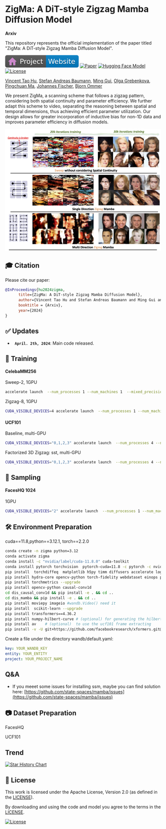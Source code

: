 #  ZigMa: A DiT-style Zigzag Mamba Diffusion Model

**Arxiv**

This repository represents the official implementation of the paper titled "ZigMa: A DiT-style Zigzag Mamba Diffusion Model".

[![Website](doc/badges/badge-website.svg)](https://taohu.me/zigma)
[![Paper](https://img.shields.io/badge/arXiv-PDF-b31b1b)](https://arxiv.orgg)
[![Hugging Face Model](https://img.shields.io/badge/🤗%20Hugging%20Face-Model-green)](https://huggingface.co/Bingxin/Marigold)
[![License](https://img.shields.io/badge/License-Apache--2.0-929292)](https://www.apache.org/licenses/LICENSE-2.0)


[Vincent Tao Hu](http://taohu.me),
[Stefan Andreas Baumann](https://scholar.google.de/citations?user=egzbdnoAAAAJ&hl=en),
[Ming Gui](https://www.linkedin.com/in/ming-gui-87b76a16b/?originalSubdomain=de),
[Olga Grebenkova](https://www.linkedin.com/in/grebenkovao/),
[Pingchuan Ma](https://www.linkedin.com/in/pingchuan-ma-492543156/),
[Johannes Fischer](https://www.linkedin.com/in/js-fischer/ ),
[Bjorn Ommer](https://ommer-lab.com/people/ommer/ )

We present ZigMa, a scanning scheme that follows a zigzag pattern, considering both spatial continuity and parameter efficiency. We further adapt this scheme to video, separating the reasoning between spatial and temporal dimensions, thus achieving efficient parameter utilization. Our design allows for greater incorporation of inductive bias for non-1D data and improves parameter efficiency in diffusion models.

![teaser](doc/teaser_3col.png)


## 🎓 Citation

Please cite our paper:

```bibtex
@InProceedings{hu2024zigma,
      title={ZigMa: A DiT-style Zigzag Mamba Diffusion Model},
      author={Vincent Tao Hu and Stefan Andreas Baumann and Ming Gui and Olga Grebenkova and Pingchuan Ma and Johannes Fischer and Bjorn Ommer},
      booktitle = {Arxiv},
      year={2024}
}
```


## :white_check_mark: Updates
* **` April. 2th, 2024`**: Main code released.


## 🚀  Training


#### CelebaMM256 


Sweep-2, 1GPU
```bash
accelerate launch  --num_processes 1 --num_machines 1  --mixed_precision fp16    train_acc.py  model=sweep2_b1  use_latent=1   data=celebamm256_uncond  ckpt_every=10_000 data.sample_fid_n=5_000 data.sample_fid_bs=4 data.sample_fid_every=10_000  data.batch_size=8   note=_ 
```

Zigzag-8, 1GPU
```bash
CUDA_VISIBLE_DEVICES=4 accelerate launch  --num_processes 1 --num_machines 1  --mixed_precision fp16  --main_process_ip 127.0.0.1 --main_process_port 8868  train_acc.py  model=zigzag8_b1  use_latent=1   data=celebamm256_uncond  ckpt_every=10_000 data.sample_fid_n=5_000 data.sample_fid_bs=4 data.sample_fid_every=10_000  data.batch_size=4   note=_ 
```




####  UCF101

Baseline, multi-GPU
```bash
CUDA_VISIBLE_DEVICES="0,1,2,3" accelerate launch  --num_processes 4 --num_machines 1 --multi_gpu --mixed_precision fp16  --main_process_ip 127.0.0.1 --main_process_port 8868  train_acc.py  model=3d_sweep2_b2  use_latent=1 data=ucf101  ckpt_every=10_000  data.sample_fid_n=20_0 data.sample_fid_bs=4 data.sample_fid_every=10_000  data.batch_size=4   note=_ 
```

Factorized 3D Zigzag: sst, multi-GPU
```bash
CUDA_VISIBLE_DEVICES="0,1,2,3" accelerate launch  --num_processes 4 --num_machines 1 --multi_gpu --mixed_precision fp16  --main_process_ip 127.0.0.1 --main_process_port 8868  train_acc.py  model=3d_zigzag8sst_b2  use_latent=1 data=ucf101  ckpt_every=10_000  data.sample_fid_n=20_0 data.sample_fid_bs=4 data.sample_fid_every=10_000  data.batch_size=4   note=_ 
```




## 🚀 Sampling


#### FacesHQ 1024

1GPU
```bash
CUDA_VISIBLE_DEVICES="2" accelerate launch  --num_processes 1 --num_machines 1 --mixed_precision fp16    sample_acc.py  model=zigzag8_b2_s128  use_latent=1   data=facehq_1024  ckpt_every=10_000 data.sample_fid_n=5_000 data.sample_fid_bs=4 data.sample_fid_every=10_000  data.batch_size=8  sample_mode=ODE likelihood=0  num_fid_samples=5_000 sample_debug=0  ckpt=checkpoints/faceshq1024_0060000.pt  
```

##  🛠️  Environment Preparation

cuda==11.8,python==3.12.1, torch==2.2.0

```bash
conda create -n zigma python=3.12
conda activate zigma
conda install -c "nvidia/label/cuda-11.8.0" cuda-toolkit
conda install pytorch torchvision  pytorch-cuda=11.8 -c pytorch -c nvidia
pip install  torchdiffeq  matplotlib h5py timm diffusers accelerate loguru blobfile ml_collections
pip install hydra-core opencv-python torch-fidelity webdataset einops pytorch_lightning
pip install torchmetrics --upgrade
pip install opencv-python causal-conv1d
cd dis_causal_conv1d && pip install -e . && cd ..
cd dis_mamba && pip install -e . && cd ..
pip install moviepy imageio #wandb.Video() need it
pip install  scikit-learn --upgrade 
pip install transformers==4.36.2
pip install numpy-hilbert-curve # (optional) for generating the hilbert path
pip install av    # (optional)  to use the ucf101 frame extracting
pip install -v -U git+https://github.com/facebookresearch/xformers.git@main#egg=xformers  #for FDD metrics
```


Create a file under the directory wandb/default.yaml:
```yaml
key: YOUR_WANDB_KEY
entity: YOUR_ENTITY
project: YOUR_PROJECT_NAME
```

## Q&A

- If you meeet some issues for installing ssm, maybe you can find solution here: [https://github.com/state-spaces/mamba/issues](https://github.com/state-spaces/mamba/issues)

## 📷  Dataset Preparation

FacesHQ

UCF101






## Trend

[![Star History Chart](https://api.star-history.com/svg?repos=CompVis/zigma&type=Date)](https://star-history.com/#CompVis/zigma&Date)


## 🎫 License

This work is licensed under the Apache License, Version 2.0 (as defined in the [LICENSE](LICENSE.txt)).

By downloading and using the code and model you agree to the terms in the  [LICENSE](LICENSE.txt).

[![License](https://img.shields.io/badge/License-Apache--2.0-929292)](https://www.apache.org/licenses/LICENSE-2.0)
